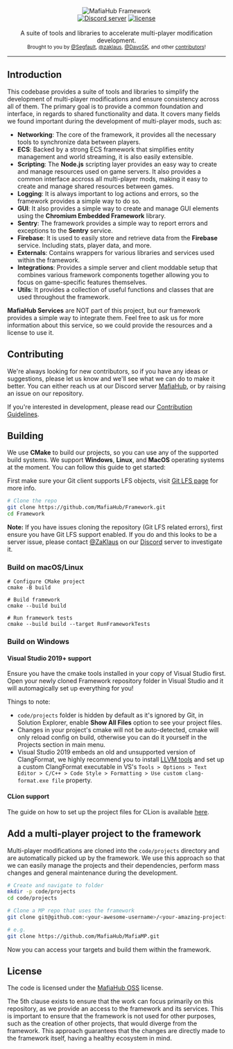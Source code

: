 <div align="center">
   <img src="https://user-images.githubusercontent.com/9026786/132325309-2e8ebecf-1154-45b2-b07a-ac9c0d3f6f94.png" alt="MafiaHub Framework" />
</div>

<div align="center">
    <a href="https://discord.gg/eBQ4QHX"><img src="https://img.shields.io/discord/402098213114347520.svg" alt="Discord server" /></a>
    <a href="LICENSE.md"><img src="https://img.shields.io/badge/License-MafiaHub%20OSS-blue" alt="license" /></a>
</div>

<br />
<div align="center">
  A suite of tools and libraries to accelerate multi-player modification development.
</div>

<div align="center">
  <sub>
    Brought to you by <a href="https://github.com/Segfaultd">@Segfault</a>,
    <a href="https://github.com/zaklaus">@zaklaus</a>,
    <a href="https://github.com/DavoSK">@DavoSK</a>,
    and other <a href="https://github.com/MafiaHub/Framework/graphs/contributors">contributors</a>!
  </sub>
</div>
<hr/>

## Introduction

This codebase provides a suite of tools and libraries to simplify the development of multi-player modifications and ensure consistency across all of them. The primary goal is to provide a common foundation and interface, in regards to shared functionality and data. It covers many fields we found important during the development of multi-player mods, such as:
* **Networking**: The core of the framework, it provides all the necessary tools to synchronize data between players.
* **ECS**: Backed by a strong ECS framework that simplifies entity management and world streaming, it is also easily extensible.
* **Scripting**: The **Node.js** scripting layer provides an easy way to create and manage resources used on game servers. It also provides a common interface accross all multi-player mods, making it easy to create and manage shared resources between games.
* **Logging**: It is always important to log actions and errors, so the framework provides a simple way to do so.
* **GUI**: It also provides a simple way to create and manage GUI elements using the **Chromium Embedded Framework** library.
* **Sentry**: The framework provides a simple way to report errors and exceptions to the **Sentry** service.
* **Firebase**: It is used to easily store and retrieve data from the **Firebase** service. Including stats, player data, and more.
* **Externals**: Contains wrappers for various libraries and services used within the framework.
* **Integrations**: Provides a simple server and client moddable setup that combines various framework components together allowing you to focus on game-specific features themselves.
* **Utils**: It provides a collection of useful functions and classes that are used throughout the framework.

**MafiaHub Services** are NOT part of this project, but our framework provides a simple way to integrate them. Feel free to ask us for more information about this service, so we could provide the resources and a license to use it.

## Contributing

We're always looking for new contributors, so if you have any ideas or suggestions, please let us know and we'll see what we can do to make it better. You can either reach us at our Discord server [MafiaHub](https://discord.gg/c6gW9yRXZH), or by raising an issue on our repository.

If you're interested in development, please read our [Contribution Guidelines](.github/CONTRIBUTING.md).

## Building

We use **CMake** to build our projects, so you can use any of the supported build systems. We support **Windows**, **Linux**, and **MacOS** operating systems at the moment. You can follow this guide to get started:

First make sure your Git client supports LFS objects, visit [Git LFS page](https://git-lfs.github.com/) for more info.

```sh
# Clone the repo
git clone https://github.com/MafiaHub/Framework.git
cd Framework
```
**Note:** If you have issues cloning the repository (Git LFS related errors), first ensure you have Git LFS support enabled. If you do and this looks to be a server issue, please contact [@ZaKlaus](https://github.com/zaklaus) on our [Discord](https://discord.gg/eBQ4QHX) server to investigate it.

### Build on macOS/Linux
```
# Configure CMake project
cmake -B build

# Build framework
cmake --build build

# Run framework tests
cmake --build build --target RunFrameworkTests
```

### Build on Windows

#### Visual Studio 2019+ support

Ensure you have the cmake tools installed in your copy of Visual Studio first.
Open your newly cloned Framework repository folder in Visual Studio and it will automagically set up everything for you!

Things to note:
- `code/projects` folder is hidden by default as it's ignored by Git, in Solution Explorer, enable **Show All Files** option to see your project files.
- Changes in your project's cmake will not be auto-detected, cmake will only reload config on build, otherwise you can do it yourself in the Projects section in main menu.
- Visual Studio 2019 embeds an old and unsupported version of ClangFormat, we highly recommend you to install [LLVM tools](https://releases.llvm.org/download.html) and set up a custom ClangFormat executable in VS's `Tools > Options > Text Editor > C/C++ > Code Style > Formatting > Use custom clang-format.exe file` property.

#### CLion support

The guide on how to set up the project files for CLion is available [here](.github/CLION_GUIDE.md).

## Add a multi-player project to the framework

Multi-player modifications are cloned into the `code/projects` directory and are automatically picked up by the framework. We use this approach so that we can easily manage the projects and their dependencies, perform mass changes and general maintenance during the development.

```sh
# Create and navigate to folder
mkdir -p code/projects
cd code/projects

# Clone a MP repo that uses the framework
git clone git@github.com:<your-awesome-username>/<your-amazing-project>.git

# e.g.
git clone https://github.com/MafiaHub/MafiaMP.git
```

Now you can access your targets and build them within the framework.

## License

The code is licensed under the [MafiaHub OSS](LICENSE.txt) license.

The 5th clause exists to ensure that the work can focus primarily on this repository, as we provide an access to the framework and its services. This is important to ensure that the framework is not used for other purposes, such as the creation of other projects, that would diverge from the framework. This approach guarantees that the changes are directly made to the framework itself, having a healthy ecosystem in mind.
